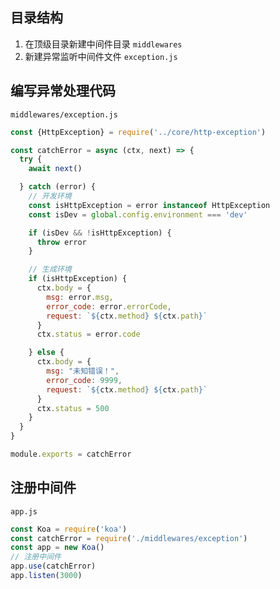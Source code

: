 ## 目录结构

1. 在顶级目录新建中间件目录 `middlewares`
2. 新建异常监听中间件文件 `exception.js`



## 编写异常处理代码

`middlewares/exception.js`

```js
const {HttpException} = require('../core/http-exception')

const catchError = async (ctx, next) => {
  try {
    await next()

  } catch (error) {
    // 开发环境
    const isHttpException = error instanceof HttpException
    const isDev = global.config.environment === 'dev'

    if (isDev && !isHttpException) {
      throw error
    }

    // 生成环境
    if (isHttpException) {
      ctx.body = {
        msg: error.msg,
        error_code: error.errorCode,
        request: `${ctx.method} ${ctx.path}`
      }
      ctx.status = error.code

    } else {
      ctx.body = {
        msg: "未知错误！",
        error_code: 9999,
        request: `${ctx.method} ${ctx.path}`
      }
      ctx.status = 500
    }
  }
}

module.exports = catchError

```



## 注册中间件

`app.js`

```js
const Koa = require('koa')
const catchError = require('./middlewares/exception')
const app = new Koa()
// 注册中间件
app.use(catchError)
app.listen(3000)

```

